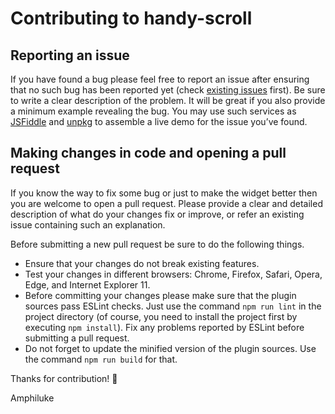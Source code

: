 # Contributing to handy-scroll

## Reporting an issue

If you have found a bug please feel free to report an issue after ensuring that no such bug has been reported yet (check [existing issues](https://github.com/Amphiluke/handy-scroll/issues) first). Be sure to write a clear description of the problem. It will be great if you also provide a minimum example revealing the bug. You may use such services as [JSFiddle](https://jsfiddle.net/) and [unpkg](https://unpkg.com/) to assemble a live demo for the issue you’ve found.

## Making changes in code and opening a pull request

If you know the way to fix some bug or just to make the widget better then you are welcome to open a pull request. Please provide a clear and detailed description of what do your changes fix or improve, or refer an existing issue containing such an explanation.

Before submitting a new pull request be sure to do the following things.

* Ensure that your changes do not break existing features.
* Test your changes in different browsers: Chrome, Firefox, Safari, Opera, Edge, and Internet Explorer 11.
* Before committing your changes please make sure that the plugin sources pass ESLint checks. Just use the command `npm run lint` in the project directory (of course, you need to install the project first by executing `npm install`). Fix any problems reported by ESLint before submitting a pull request.
* Do not forget to update the minified version of the plugin sources. Use the command `npm run build` for that.

Thanks for contribution! :tea:

Amphiluke
